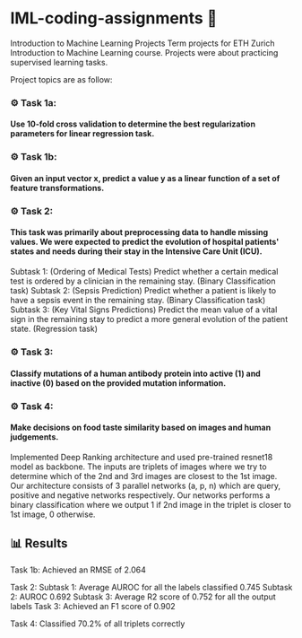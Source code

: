 # IML-coding-assignments 🚩

Introduction to Machine Learning Projects
Term projects for ETH Zurich Introduction to Machine Learning course. Projects were about practicing supervised learning tasks.

Project topics are as follow:

### ⚙️ Task 1a: 
#### Use 10-fold cross validation to determine the best regularization parameters for linear regression task.

### ⚙️ Task 1b: 
#### Given an input vector x, predict a value y as a linear function of a set of feature transformations.

### ⚙️ Task 2: 
#### This task was primarily about preprocessing data to handle missing values. We were expected to predict the evolution of hospital patients' states and needs during their stay in the Intensive Care Unit (ICU).

Subtask 1: (Ordering of Medical Tests) Predict whether a certain medical test is ordered by a clinician in the remaining stay. (Binary Classification task)
Subtask 2: (Sepsis Prediction) Predict whether a patient is likely to have a sepsis event in the remaining stay. (Binary Classification task)
Subtask 3: (Key Vital Signs Predictions) Predict the mean value of a vital sign in the remaining stay to predict a more general evolution of the patient state. (Regression task)

### ⚙️ Task 3: 
#### Classify mutations of a human antibody protein into active (1) and inactive (0) based on the provided mutation information.

### ⚙️ Task 4: 
#### Make decisions on food taste similarity based on images and human judgements.

Implemented Deep Ranking architecture and used pre-trained resnet18 model as backbone. The inputs are triplets of images where we try to determine which of the 2nd and 3rd images are closest to the 1st image. Our architecture consists of 3 parallel networks (a, p, n) which are query, positive and negative networks respectively. Our networks performs a binary classification where we output 1 if 2nd image in the triplet is closer to 1st image, 0 otherwise.

## 📊 Results

Task 1b: Achieved an RMSE of 2.064

Task 2:
Subtask 1: Average AUROC for all the labels classified 0.745
Subtask 2: AUROC 0.692
Subtask 3: Average R2 score of 0.752 for all the output labels
Task 3: Achieved an F1 score of 0.902

Task 4: Classified 70.2% of all triplets correctly
